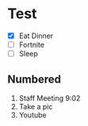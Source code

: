 # Test

- [X] Eat Dinner
- [ ] Fortnite
- [ ] Sleep

## Numbered

1. Staff Meeting 9:02
2. Take a pic
3. Youtube
